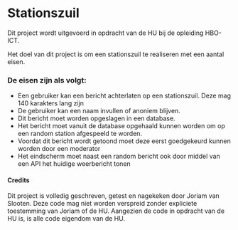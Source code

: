 # Stationszuil
Dit project wordt uitgevoerd in opdracht van de HU bij de opleiding HBO-ICT.

Het doel van dit project is om een stationszuil te realiseren met een aantal eisen.

### De eisen zijn als volgt:
- Een gebruiker kan een bericht achterlaten op een stationszuil. Deze mag 140 karakters lang zijn
- De gebruiker kan een naam invullen of anoniem blijven.
- Dit bericht moet worden opgeslagen in een database.
- Het bericht moet vanuit de database opgehaald kunnen worden om op een random station afgespeeld te worden.
- Voordat dit bericht wordt getoond moet deze eerst goedgekeurd kunnen worden door een moderator
- Het eindscherm moet naast een random bericht ook door middel van een API het huidige weerbericht tonen

#### Credits
Dit project is volledig geschreven, getest en nagekeken door Joriam van Slooten. Deze code mag niet worden verspreid zonder
expliciete toestemming van Joriam of de HU.
Aangezien de code in opdracht van de HU is, is alle code eigendom van de HU.